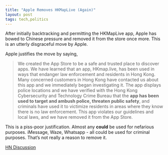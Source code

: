 ```yaml
---
title: "Apple Removes HKMapLive (Again)"
layout: post
tags: tech,politics
---
```


After initially backtracking and permitting the HKMapLive app, Apple has bowed to Chinese pressure and removed it from the store once more. This is an utterly disgraceful move by Apple. 

Apple justifies the move by saying,

>We created the App Store to be a safe and trusted place to discover apps. We have learned that an app, HKmap.live, has been used in ways that endanger law enforcement and residents in Hong Kong. Many concerned customers in Hong Kong have contacted us about this app and we immediately began investigating it. The app displays police locations and we have verified with the Hong Kong Cybersecurity and Technology Crime Bureau that the **app has been used to target and ambush police, threaten public safety**, and criminals have used it to victimize residents in areas where they know there is no law enforcement. This app violates our guidelines and local laws, and we have removed it from the App Store.

This is a piss-poor justification. Almost any **could** be used for nefarious purposes. iMessage, Waze, Whatsapp - all could be used for criminal purposes. That’s not really a reason to remove it. 

[HN Discussion](https://news.ycombinator.com/item?id=21210678)
